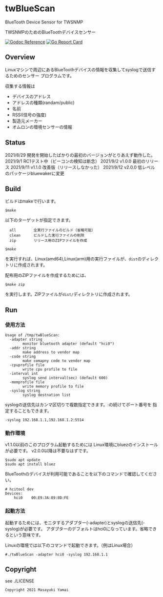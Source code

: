 # twBlueScan
BlueTooth Device Sensor for TWSNMP

TWSNMPのためのBlueToothデバイスセンサー

[![Godoc Reference](https://godoc.org/github.com/twsnmp/twBlueScan?status.svg)](http://godoc.org/github.com/twsnmp/twBlueScan)
[![Go Report Card](https://goreportcard.com/badge/twsnmp/twBlueScan)](https://goreportcard.com/report/twsnmp/twBlueScan)

## Overview

Linuxマシンで周辺にあるBlueToothデバイスの情報を収集してsyslogで送信するためのセンサー
プログラムです。

収集する情報は

- デバイスのアドレス
- アドレスの種類(randam/public)
- 名前
- RSSI(信号の強度)
- 製造元メーカー
- オムロンの環境センサーの情報

## Status

2021/8/29  開発を開始したばかりの最初のバージョンがとりあえず動作した。
2021/9/1   RC1テスト中（ビーコンの検知は断念）
2021/9/2   v1.0.0 最初のリリース
2021/9/11  v1.1.0 改善版（リリースしなかった）
2021/9/12  v2.0.0 低レベルのパッケージbluewakerに変更

## Build

ビルドはmakeで行います。
```
$make
```
以下のターゲットが指定できます。
```
  all        全実行ファイルのビルド（省略可能）
  clean      ビルドした実行ファイルの削除
  zip        リリース用のZIPファイルを作成
```

```
$make
```
を実行すれば、Linux(amd64),Linux(arm)用の実行ファイルが、`dist`のディレクトリに作成されます。

配布用のZIPファイルを作成するためには、
```
$make zip
```
を実行します。ZIPファイルが`dist/`ディレクトリに作成されます。

## Run

### 使用方法

```
Usage of /tmp/twBlueScan:
  -adapter string
    	monitor bluetooth adapter (default "hci0")
  -addr string
    	make address to vendor map
  -code string
    	make comapny code to vendor map
  -cpuprofile file
    	write cpu profile to file
  -interval int
    	syslog send interval(sec) (default 600)
  -memprofile file
    	write memory profile to file
  -syslog string
    	syslog destnation list
```

syslogの送信先はカンマ区切りで複数指定できます。:の続けてポート番号を
指定することもできます。

```
-syslog 192.168.1.1,192.168.1.2:5514
```

### 動作環境

v1.1.0以前のこのプログラム起動するためには
Linux環境にbluezのインストールが必要です。
v2.0.0以降は不要なはずです。

```
$sudo apt update
$sudo apt install bluez
```

BlueToothのデバイスが利用可能であることを以下のコマンドで確認してください。

```
# hcitool dev
Devices:
	hci0	00:E9:3A:89:8D:FE
```

### 起動方法

起動するためには、モニタするアダプター(-adapter)とsyslogの送信先(-syslog)が必要です。
アダプターのデフォルトはhci0になっています。省略できるという意味です。

Linuxの環境では以下のコマンドで起動できます。（例はLinux場合）

```
#./twBlueScan -adapter hci0 -syslog 192.168.1.1
```

## Copyright

see ./LICENSE

```
Copyright 2021 Masayuki Yamai
```
